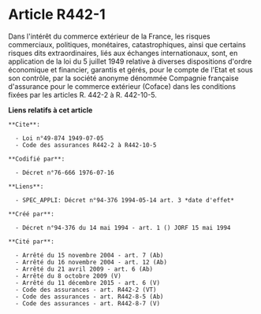 # Article R442-1

Dans l'intérêt du commerce extérieur de la France, les risques commerciaux, politiques, monétaires, catastrophiques, ainsi
que certains risques dits extraordinaires, liés aux échanges internationaux, sont, en application de la loi du 5 juillet 1949
relative à diverses dispositions d'ordre économique et financier, garantis et gérés, pour le compte de l'Etat et sous son
contrôle, par la société anonyme dénommée Compagnie française d'assurance pour le commerce extérieur (Coface) dans les
conditions fixées par les articles R. 442-2 à R. 442-10-5.

**Liens relatifs à cet article**

	**Cite**:

	  - Loi n°49-874 1949-07-05
	  - Code des assurances R442-2 à R442-10-5

	**Codifié par**:

	  - Décret n°76-666 1976-07-16

	**Liens**:

	  - SPEC_APPLI: Décret n°94-376 1994-05-14 art. 3 *date d'effet*

	**Créé par**:

	  - Décret n°94-376 du 14 mai 1994 - art. 1 () JORF 15 mai 1994

	**Cité par**:

	  - Arrêté du 15 novembre 2004 - art. 7 (Ab)
	  - Arrêté du 16 novembre 2004 - art. 12 (Ab)
	  - Arrêté du 21 avril 2009 - art. 6 (Ab)
	  - Arrêté du 8 octobre 2009 (V)
	  - Arrêté du 11 décembre 2015 - art. 6 (V)
	  - Code des assurances - art. R442-2 (VT)
	  - Code des assurances - art. R442-8-5 (Ab)
	  - Code des assurances - art. R442-8-7 (V)
